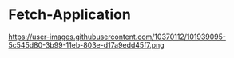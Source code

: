 # Fetch-Application

https://user-images.githubusercontent.com/10370112/101939095-5c545d80-3b99-11eb-803e-d17a9edd45f7.png
